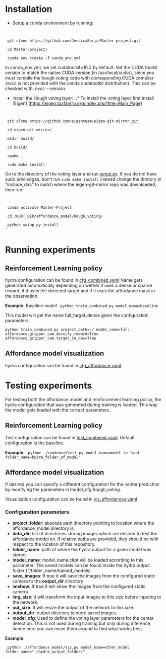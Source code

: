 # Installation
- Setup a conda environment by running:
<code>
<br> git clone https://github.com/JessicaBorja/Master-project.git
<br> cd Master-project/
<br> conda env create -f conda_env.yml
</code>

In conda_env.yml, we set cudatoolkit=10.2 by default. Set the CUDA toolkit version to match the native CUDA version (in /usr/local/cuda/), since you must compile the hough voting code with corresponding CUDA compiler (nvcc is not provided with the conda cudatoolkit distribution). This can be checked with: nvcc --version.

 - Install the Hough voting layer:
..* To install the voting layer first install [Eigen] (https://eigen.tuxfamily.org/index.php?title=Main_Page)
<code>
<br> git clone https://github.com/eigenteam/eigen-git-mirror.git
<br> cd eigen-git-mirror/
<br> mkdir build/
<br> cd build/
<br> cmake ..
<br> sudo make install
</code>

Go to the directory of the voting layer and run [setup.py](./affordance_model/hough_voting/setup.py). If you do not have sudo priviledges, don't run `sudo make install` instead change the diretory in "include_dirs" to match where the eigen-git-mirror repo was downloaded, then run: 

<code>
<br> conda activate Master-Project
<br> cd /ROOT_DIR/affordance_model/hough_voting/
<br> python setup.py install
</code>
``

# Running experiments
## Reinforcement Learning policy
hydra configuration can be found in [cfg_combined.yaml]("./config/cfg_combined.yaml")
Name gets generated automatically depending on wether it uses a dense or sparse reward, if it uses the detected target and if it uses the affordance mask in the observation.

**Example**:
Baseline model
` python train_combined.py model_name=baseline`

This model will get the name full_target_dense given the configuration parameters.

`python train_combined.py project_path=~/ model_name=full affordance.gripper_cam.densify_reward=True affordance.gripper_cam.target_in_obs=True`

## Affordance model visualization
hydra configuration can be found in [cfg_affordance.yaml]("./config/cfg_affordance.yaml")

# Testing experiments
For testing both the affordance model and reinforcement learning policy, the hydra configuration that was generated during training is loaded. This way the model gets loaded with the correct parameters.

## Reinforcement Learning policy
Test configuration can be found in [test_combined.yaml]("./config/test/test_combined.yaml"). Default configuration is the baseline.

**Example**:
` python ./combined/test.py model_name=model_to_load folder_name=hydra_folder_of_model"`

## Affordance model visualization
If desired you can specify a different configuration for the center prediction by modifying the parameters in model_cfg.hough_voting.

Visualization configuration can be found in [viz_affordances.yaml]("./config/viz_affordances.yaml")

### Configuration parameters
- **project_folder**: absolute path directory pointing to location where the affordance_model directory is.
- **data_dir**: list of directories storing images which are desired to test the affordance model on. If relative paths are provided, they should be with respect to the location of this repository.
- **folder_name**: path of where the hydra output for a given model was stored.
- **model_name**: model_name.ckpt will be loaded according to this parameter. The saved models can be found inside the hydra output folder ("/folder_name/trained_models)
- **save_images**: If true it will save the images from the configured static camera to the **output_dir** directory
- **imshow**: If true it will show the images from the configured static camera
- **img_size**: It will transform the input images to this size before inputing to the network.
- **out_size**: It will resize the output of the network to this size.
- **output_dir**: output directory to store saved images.
- **model_cfg**: Used to define the voting layer parameters for the center detection. This is not used during training but only during inference, hence here you can move them around to find what works best.

**Example**:

` python ./affordance_model/viz.py model_name=other_model folder_name="./hydra_output_folder/"`